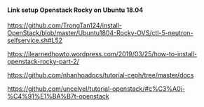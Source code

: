 #### Link setup Openstack Rocky on Ubuntu 18.04

https://github.com/TrongTan124/install-OpenStack/blob/master/Ubuntu1804-Rocky-OVS/ctl-5-neutron-selfservice.sh#L52

https://ilearnedhowto.wordpress.com/2019/03/25/how-to-install-openstack-rocky-part-2/

https://github.com/nhanhoadocs/tutorial-ceph/tree/master/docs

https://github.com/uncelvel/tutorial-openstack/#c%C3%A0i-%C4%91%E1%BA%B7t-openstack
